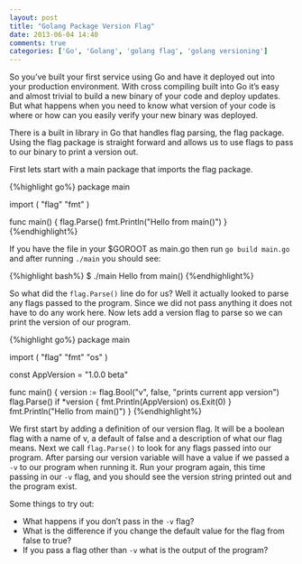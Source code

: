 ```yaml
---
layout: post
title: "Golang Package Version Flag"
date: 2013-06-04 14:40
comments: true
categories: ['Go', 'Golang', 'golang flag', 'golang versioning']
---
```


So you’ve built your first service using Go and have it deployed out into your
production environment. With cross compiling built into Go it’s easy and almost
trivial to build a new binary of your code and deploy updates. But what happens
when you need to know what version of your code is where or how can you easily
verify your new binary was deployed.

There is a built in library in Go that handles flag parsing, the flag package.
Using the flag package is straight forward and allows us to use flags to pass
to our binary to print a version out.

First lets start with a main package that imports the flag package.

{%highlight go%}
package main

import (
    "flag"
    "fmt"
)

func main() {
    flag.Parse()
    fmt.Println("Hello from main()")
}
{%endhighlight%}

If you have the file in your $GOROOT as main.go then run `go build main.go`
and after running `./main` you should see:

{%highlight bash%}
$ ./main
Hello from main()
{%endhighlight%}

So what did the `flag.Parse()` line do for us? Well it actually looked to
parse any flags passed to the program. Since we did not pass anything it does
not have to do any work here. Now lets add a version flag to parse so we can
print the version of our program.

{%highlight go%}
package main

import (
    "flag"
    "fmt"
    "os"
)

const AppVersion = "1.0.0 beta"

func main() {
    version := flag.Bool("v", false, "prints current app version")
    flag.Parse()
    if *version {
      fmt.Println(AppVersion)
      os.Exit(0)
    }
    fmt.Println("Hello from main()")
}
{%endhighlight%}

We first start by adding a definition of our version flag. It will be a boolean
flag with a name of v, a default of false and a description of what our flag means.
Next we call `flag.Parse()` to look for any flags passed into our program.
After parsing our version variable will have a value if we passed a `-v` to our
program when running it. Run your program again, this time passing in our `-v`
flag, and you should see the version string printed out and the program exist.

Some things to try out:

  * What happens if you don’t pass in the `-v` flag?
  * What is the difference if you change the default value for the flag from false to true?
  * If you pass a flag other than `-v` what is the output of the program?

